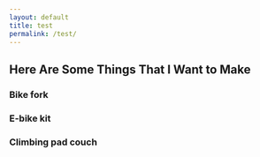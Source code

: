 ```yaml
---
layout: default
title: test
permalink: /test/
---
```


## Here Are Some Things That I Want to Make

### Bike fork

### E-bike kit

### Climbing pad couch
